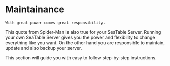 # Maintainance

```
With great power comes great responsibility.
```

This quote from Spider-Man is also true for your SeaTable Server. Running your own SeaTable Server gives you the power and flexibility to change everything like you want. On the other hand you are responsible to maintain, update and also backup your server.

This section will guide you with easy to follow step-by-step instructions.
